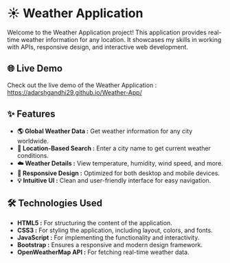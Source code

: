 # ☀️ Weather Application

Welcome to the Weather Application project! This application provides real-time weather information for any location. It showcases my skills in working with APIs, responsive design, and interactive web development.

## 🌐 Live Demo

Check out the live demo of the Weather Application : https://adarshgandhi29.github.io/Weather-App/

## ✨ Features

- **🌎 Global Weather Data :** Get weather information for any city worldwide.
- **📍 Location-Based Search :** Enter a city name to get current weather conditions.
- **☁️ Weather Details :** View temperature, humidity, wind speed, and more.
- **📱 Responsive Design :** Optimized for both desktop and mobile devices.
- **💡 Intuitive UI :** Clean and user-friendly interface for easy navigation.

## 🛠️ Technologies Used

- **HTML5 :** For structuring the content of the application.
- **CSS3 :** For styling the application, including layout, colors, and fonts.
- **JavaScript :** For implementing the functionality and interactivity.
- **Bootstrap :** Ensures a responsive and modern design framework.
- **OpenWeatherMap API :** For fetching real-time weather data.
